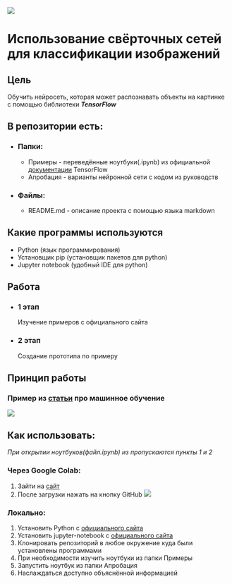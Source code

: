 ![](https://external-content.duckduckgo.com/iu/?u=https%3A%2F%2Fyabikupil.ru%2Ffiles%2Farticle%2F1588951284_2032_mini4.jpg&f=1&nofb=1)
# Использование свёрточных сетей для классификации изображений

## Цель
Обучить нейросеть, которая может распознавать объекты на картинке с помощью библиотеки ***TensorFlow***

## В репозитории есть:
- ### Папки:
    - Примеры - переведённые ноутбуки(.ipynb) из официальной [документации](https://www.tensorflow.org/tutorials?hl=ru) TensorFlow
    - Апробация - варианты нейронной сети с кодом из руководств
- ### Файлы:
    - README.md - описание проекта с помощью языка markdown

## Какие программы используются
- Python (язык программирования)
- Установщик pip (установщик пакетов для python)
- Jupyter notebook (удобный IDE для python)

## Работа
- ### 1 этап
    Изучение примеров с официального сайта
- ### 2 этап
    Создание прототипа по примеру

## Принцип работы
### Пример из [статьи](https://vas3k.ru/blog/machine_learning/) про машинное обучение
![](https://i.vas3k.ru/7sc.jpg)

## Как использовать:
*При открытии ноутбуков(файл.ipynb) из  пропускаются пункты 1 и 2*
### Через Google Colab:
1. Зайти на [сайт](colab.research.google.com/)
2. После загрузки нажать на кнопку GitHub ![](https://ltdfoto.ru/images/2022/05/16/SNIMOK-EKRANA-2022-05-16-163045.png)
### Локально:
1. Установить Python с [официального сайта](https://www.python.org/)
2. Установить jupyter-notebook с [официального сайта](https://jupyter.org/install)
3. Клонировать репозиторий в любое окружение куда были установлены программами
4. При необходимости изучить ноутбуки из папки Примеры
5. Запустить ноутбук из папки Апробация
6. Наслаждаться доступно объяснённой информацией
